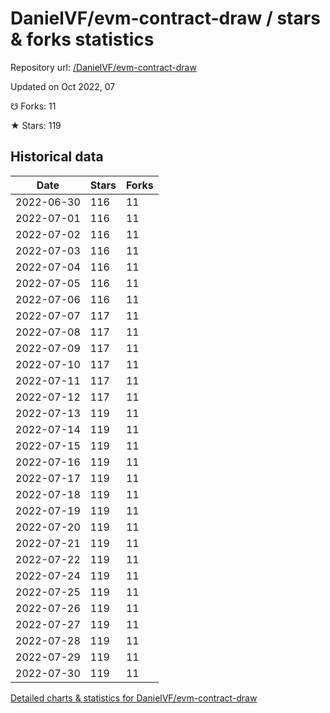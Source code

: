 # DanielVF/evm-contract-draw / stars & forks statistics

Repository url: [/DanielVF/evm-contract-draw](https://github.com/DanielVF/evm-contract-draw)

Updated on Oct 2022, 07

☋ Forks: 11

★ Stars: 119

## Historical data
| Date | Stars | Forks |
|------|-------|-------|
| 2022-06-30 | 116 | 11 | 
| 2022-07-01 | 116 | 11 | 
| 2022-07-02 | 116 | 11 | 
| 2022-07-03 | 116 | 11 | 
| 2022-07-04 | 116 | 11 | 
| 2022-07-05 | 116 | 11 | 
| 2022-07-06 | 116 | 11 | 
| 2022-07-07 | 117 | 11 | 
| 2022-07-08 | 117 | 11 | 
| 2022-07-09 | 117 | 11 | 
| 2022-07-10 | 117 | 11 | 
| 2022-07-11 | 117 | 11 | 
| 2022-07-12 | 117 | 11 | 
| 2022-07-13 | 119 | 11 | 
| 2022-07-14 | 119 | 11 | 
| 2022-07-15 | 119 | 11 | 
| 2022-07-16 | 119 | 11 | 
| 2022-07-17 | 119 | 11 | 
| 2022-07-18 | 119 | 11 | 
| 2022-07-19 | 119 | 11 | 
| 2022-07-20 | 119 | 11 | 
| 2022-07-21 | 119 | 11 | 
| 2022-07-22 | 119 | 11 | 
| 2022-07-24 | 119 | 11 | 
| 2022-07-25 | 119 | 11 | 
| 2022-07-26 | 119 | 11 | 
| 2022-07-27 | 119 | 11 | 
| 2022-07-28 | 119 | 11 | 
| 2022-07-29 | 119 | 11 | 
| 2022-07-30 | 119 | 11 | 


[Detailed charts & statistics for DanielVF/evm-contract-draw](https://reviewgithub.com/rep/DanielVF/evm-contract-draw)
